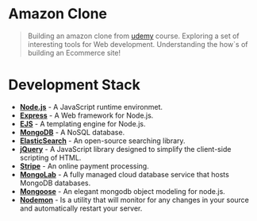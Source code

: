 # Amazon Clone
>Building an amazon clone from <a href="https://goo.gl/eA8opi" target="_blank">udemy</a> course. Exploring a set of interesting tools for Web development. Understanding the how`s of building an Ecommerce site!

# Development Stack
* <strong><a href="https://nodejs.org/en/" target="_blank">Node.js</a></strong> - A JavaScript runtime environmet.
* <strong><a href="https://expressjs.com/" target="_blank">Express</a></strong> - A Web framework for Node.js.
* <strong><a href="http://ejs.co/" target="_blank">EJS</a></strong> - A templating engine for Node.js.
* <strong><a href="https://www.mongodb.com/" target="_blank">MongoDB</a></strong> - A NoSQL database.
* <strong><a href="https://www.elastic.co/" target="_blank">ElasticSearch</a></strong> - An open-source searching library.
* <strong><a href="https://jquery.com/" target="_blank">jQuery</a></strong> - A JavaScript library designed to simplify the client-side scripting of HTML.
* <strong><a href="https://stripe.com/" target="_blank">Stripe</a></strong> - An online payment processing.
* <strong><a href="https://mlab.com" target="_blank">MongoLab</a></strong> - A fully managed cloud database service that hosts MongoDB databases.
* <strong><a href="http://mongoosejs.com/" target="_blank">Mongoose</a></strong> - An elegant mongodb object modeling for node.js.
* <strong><a href="https://nodemon.io/" target="_blank">Nodemon</a></strong> - Is a utility that will monitor for any changes in your source and automatically restart your server.
